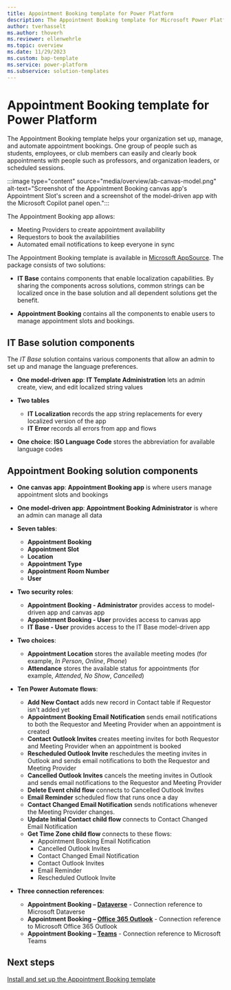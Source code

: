 ```yaml
---
title: Appointment Booking template for Power Platform
description: The Appointment Booking template for Microsoft Power Platform enables you to set up an app that organizes the appointment booking process for your organization.
author: tverhasselt
ms.author: thoverh
ms.reviewer: ellenwehrle
ms.topic: overview
ms.date: 11/29/2023
ms.custom: bap-template
ms.service: power-platform
ms.subservice: solution-templates
---
```


# Appointment Booking template for Power Platform

The Appointment Booking template helps your organization set up, manage, and automate appointment bookings. One group of people such as students, employees, or club members can easily and clearly book appointments with people such as professors, and organization leaders, or scheduled sessions.

:::image type="content" source="media/overview/ab-canvas-model.png" alt-text="Screenshot of the Appointment Booking canvas app's Appointment Slot's screen and a screenshot of the model-driven app with the Microsoft Copilot panel open.":::

The Appointment Booking app allows:

- Meeting Providers to create appointment availability
- Requestors to book the availabilities
- Automated email notifications to keep everyone in sync

The Appointment Booking template is available in [Microsoft AppSource](<https://aka.ms/AccessAppointmentBookingTemplate>). The package consists of two solutions:

- **IT Base** contains components that enable localization capabilities. By sharing the components across solutions, common strings can be localized once in the base solution and all dependent solutions get the benefit.

- **Appointment Booking** contains all the components to enable users to manage appointment slots and bookings.

## IT Base solution components

The *IT Base* solution contains various components that allow an admin to set up and manage the language preferences.

- **One model-driven app**: **IT Template Administration** lets an admin create, view, and edit localized string values

- **Two tables**

  - **IT Localization** records the app string replacements for every localized version of the app
  - **IT Error** records all errors from app and flows
- **One choice**: **ISO Language Code** stores the abbreviation for available language codes

## Appointment Booking solution components

- **One canvas app**: **Appointment Booking app** is where users manage appointment slots and bookings

- **One model-driven app**: **Appointment Booking Administrator** is where an admin can manage all data

- **Seven tables**:

  - **Appointment Booking**
  - **Appointment Slot**
  - **Location**
  - **Appointment Type**
  - **Appointment Room Number**
  - **User**  

- **Two security roles**:
  - **Appointment Booking - Administrator** provides access to model-driven app and canvas app
  - **Appointment Booking - User** provides access to canvas app
  - **IT Base - User** provides access to the IT Base model-driven app

- **Two choices**:
  - **Appointment Location** stores the available meeting modes (for example, *In Person*, *Online*, *Phone*)
  - **Attendance** stores the available status for appointments (for example, *Attended*, *No Show*, *Cancelled*)

- **Ten Power Automate flows**:

  - **Add New Contact** adds new record in Contact table if Requestor isn't added yet
  - **Appointment Booking Email Notification** sends email notifications to both the Requestor and Meeting Provider when an appointment is created
  - **Contact Outlook Invites** creates meeting invites for both Requestor and Meeting Provider when an appointment is booked
  - **Rescheduled Outlook Invite** reschedules the meeting invites in Outlook and sends email notifications to both the Requestor and Meeting Provider
  - **Cancelled Outlook Invites** cancels the meeting invites in Outlook and sends email notifications to the Requestor and Meeting Provider
  - **Delete Event child flow** connects to Cancelled Outlook Invites
  - **Email Reminder** scheduled flow that runs once a day
  - **Contact Changed Email Notification** sends notifications whenever the Meeting Provider changes.
  - **Update Initial Contact child flow** connects to Contact Changed Email Notification
  - **Get Time Zone child flow** connects to these flows:
    - Appointment Booking Email Notification
    - Cancelled Outlook Invites
    - Contact Changed Email Notification
    - Contact Outlook Invites
    - Email Reminder
    - Rescheduled Outlook Invite

- **Three connection references**:

  - **Appointment Booking – [Dataverse](/connectors/commondataserviceforapps/)** - Connection reference to Microsoft Dataverse
  - **Appointment Booking – [Office 365 Outlook](/connectors/office365/)** - Connection reference to Microsoft Office 365 Outlook
  - **Appointment Booking – [Teams](/connectors/teams/)** - Connection reference to Microsoft Teams

## Next steps

[Install and set up the Appointment Booking template](install-and-set-up.md)
